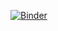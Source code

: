 [![Binder](https://mybinder.org/badge_logo.svg)](https://mybinder.org/v2/gh/clebs0n/image_classifier/HEAD?labpath=%2Fvoila%2Frender%2Freaction_classifier.ipynb)